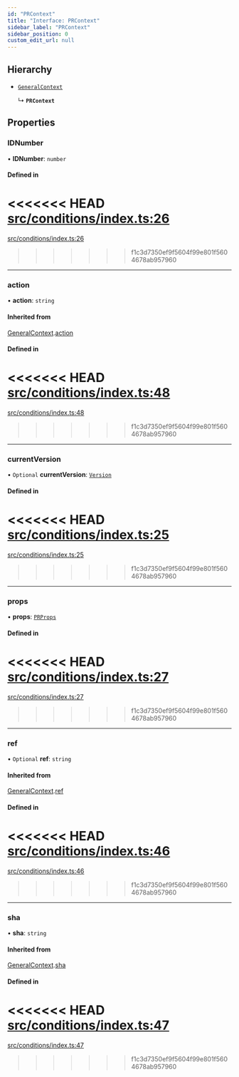 ```yaml
---
id: "PRContext"
title: "Interface: PRContext"
sidebar_label: "PRContext"
sidebar_position: 0
custom_edit_url: null
---
```


## Hierarchy

- [`GeneralContext`](internal.GeneralContext.md)

  ↳ **`PRContext`**

## Properties

### IDNumber

• **IDNumber**: `number`

#### Defined in

<<<<<<< HEAD
[src/conditions/index.ts:26](https://github.com/Resnovas/smartcloud/blob/b9e22a9/src/conditions/index.ts#L26)
=======
[src/conditions/index.ts:26](https://github.com/Resnovas/smartcloud/blob/b91f5b4/src/conditions/index.ts#L26)
>>>>>>> f1c3d7350ef9f5604f99e801f5604678ab957960

___

### action

• **action**: `string`

#### Inherited from

[GeneralContext](internal.GeneralContext.md).[action](internal.GeneralContext.md#action)

#### Defined in

<<<<<<< HEAD
[src/conditions/index.ts:48](https://github.com/Resnovas/smartcloud/blob/b9e22a9/src/conditions/index.ts#L48)
=======
[src/conditions/index.ts:48](https://github.com/Resnovas/smartcloud/blob/b91f5b4/src/conditions/index.ts#L48)
>>>>>>> f1c3d7350ef9f5604f99e801f5604678ab957960

___

### currentVersion

• `Optional` **currentVersion**: [`Version`](Version.md)

#### Defined in

<<<<<<< HEAD
[src/conditions/index.ts:25](https://github.com/Resnovas/smartcloud/blob/b9e22a9/src/conditions/index.ts#L25)
=======
[src/conditions/index.ts:25](https://github.com/Resnovas/smartcloud/blob/b91f5b4/src/conditions/index.ts#L25)
>>>>>>> f1c3d7350ef9f5604f99e801f5604678ab957960

___

### props

• **props**: [`PRProps`](PRProps.md)

#### Defined in

<<<<<<< HEAD
[src/conditions/index.ts:27](https://github.com/Resnovas/smartcloud/blob/b9e22a9/src/conditions/index.ts#L27)
=======
[src/conditions/index.ts:27](https://github.com/Resnovas/smartcloud/blob/b91f5b4/src/conditions/index.ts#L27)
>>>>>>> f1c3d7350ef9f5604f99e801f5604678ab957960

___

### ref

• `Optional` **ref**: `string`

#### Inherited from

[GeneralContext](internal.GeneralContext.md).[ref](internal.GeneralContext.md#ref)

#### Defined in

<<<<<<< HEAD
[src/conditions/index.ts:46](https://github.com/Resnovas/smartcloud/blob/b9e22a9/src/conditions/index.ts#L46)
=======
[src/conditions/index.ts:46](https://github.com/Resnovas/smartcloud/blob/b91f5b4/src/conditions/index.ts#L46)
>>>>>>> f1c3d7350ef9f5604f99e801f5604678ab957960

___

### sha

• **sha**: `string`

#### Inherited from

[GeneralContext](internal.GeneralContext.md).[sha](internal.GeneralContext.md#sha)

#### Defined in

<<<<<<< HEAD
[src/conditions/index.ts:47](https://github.com/Resnovas/smartcloud/blob/b9e22a9/src/conditions/index.ts#L47)
=======
[src/conditions/index.ts:47](https://github.com/Resnovas/smartcloud/blob/b91f5b4/src/conditions/index.ts#L47)
>>>>>>> f1c3d7350ef9f5604f99e801f5604678ab957960
